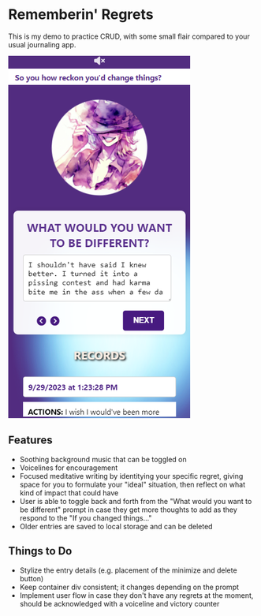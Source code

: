 # Rememberin' Regrets

This is my demo to practice CRUD, with some small flair compared to your usual journaling app.

![preview image](media/preview.png)

## Features
- Soothing background music that can be toggled on
- Voicelines for encouragement
- Focused meditative writing by identitying your specific regret, giving space for you to formulate your "ideal" situation, then reflect on what kind of impact that could have
- User is able to toggle back and forth from the "What would you want to be different" prompt in case they get more thoughts to add as they respond to the "If you changed things..."
- Older entries are saved to local storage and can be deleted

## Things to Do
- Stylize the entry details (e.g. placement of the minimize and delete button)
- Keep container div consistent; it changes depending on the prompt
- Implement user flow in case they don't have any regrets at the moment, should be acknowledged with a voiceline and victory counter